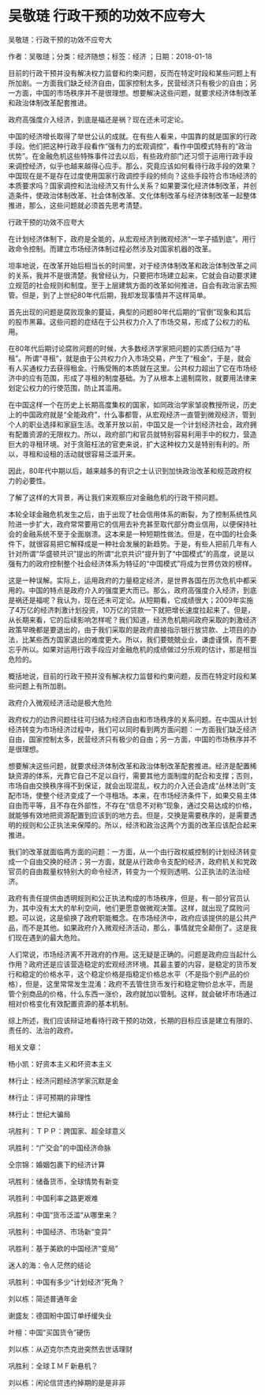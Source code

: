 # 吴敬琏  行政干预的功效不应夸大    
    
吴敬琏：行政干预的功效不应夸大    
作者：吴敬琏；分类：经济随想；标签：经济 ；日期：2018-01-18    
目前的行政干预并没有解决权力监督和约束问题，反而在特定时段和某些问题上有所加剧。一方面我们缺乏经济自由，国家控制太多，民营经济只有极少的自由；另一方面，中国的市场秩序并不是很理想。想要解决这些问题，就要求经济体制改革和政治体制改革配套推进。    
政府高强度介入经济，到底是福还是祸？现在还未可定论。    
中国的经济增长取得了举世公认的成就。在有些人看来，中国靠的就是国家的行政手段。他们把这种行政手段看作“强有力的宏观调控”，看作中国模式特有的“政治优势”。在金融危机这些特殊事件过去以后，有些政府部门还习惯于运用行政手段来调控经济，似乎也越来越得心应手。那么，究竟应该如何看待行政手段的效果？中国现在是不是存在过度使用国家行政调控手段的倾向？这些手段符合市场经济的本质要求吗？国家调控和法治经济又有什么关系？如果要深化经济体制改革，并创造条件，使政治体制改革、社会体制改革、文化体制改革与经济体制改革一起整体推进，那么，这些问题就必须首先思考清楚。    
行政干预的功效不应夸大    
在计划经济体制下，政府是全能的，从宏观经济到微观经济“一竿子插到底”。用行政命令控制。而建立市场经济体制过程必然涉及对国家机器的改革。    
坦率地说，在改革开始后相当长的时间里，对于经济体制改革和政治体制改革之间的关系，我并不是很清楚。我曾经认为，只要把市场建立起来，它就会自动要求建立规范的社会规则和制度。至于上层建筑方面的改革如何推进，自会有政治家去照管。但是，到了上世纪80年代后期，我却发现事情并不这样简单。    
首先出现的问题是腐败现象的蔓延，典型的问题80年代后期的“官倒”现象和其后的股市黑幕。这些问题的症结在于公共权力介入了市场交易，形成了公权力的私用。    
在80年代后期讨论腐败问题的时候，大多数经济学家把问题的实质归结为“寻租”。所谓“寻租”，就是由于公共权力介入市场交易，产生了“租金”，于是，就会有人买通权力去获得租金。行贿受贿的本质就在这里。公共权力超出了它在市场经济中的应有范围，形成了寻租的制度基础。为了从根本上遏制腐败，就要用法律来划定公权力的行使范围，防止其滥用。    
在中国这样一个在历史上长期高度集权的国家，如同政治学家邹谠教授所说，历史上的中国政府就是“全能政府”，什么事都管，从宏观经济一直管到微观经济，管到个人的职业选择和家庭生活。改革开放以前，中国又是一个计划经济社会，政府拥有配置资源的无限权力。所以，政府部门和官员就特别容易利用手中的权力，营造巨大的寻租环境。对于贪赃枉法的官吏来说，扩大这种权力又是特别有利的。所以，寻租和设租的活动就很容易泛滥开来。    
因此，80年代中期以后，越来越多的有识之士认识到加快政治改革和规范政府权力的必要性。    
了解了这样的大背景，再让我们来观察应对金融危机的行政干预问题。    
本轮全球金融危机发生之后，由于出现了社会信用体系的断裂，为了控制系统性风险进一步扩大，政府常常要用它的信用去补充甚至取代部分商业信用，以便保持社会的金融系统不至于全面崩溃。这本来是一种短期性做法。但是，在中国的社会条件下，就很容易把它解释成是一种社会发展的新趋势。于是，有些人把前几年有人针对所谓“华盛顿共识”提出的所谓“北京共识”提升到了“中国模式”的高度，说是以强有力的政府控制整个社会经济体系为特征的“中国模式”将成为世界仿效的榜样。    
这是一种误解。实际上，运用政府的力量稳定经济，是世界各国在历次危机中都采用的。中国的特点是政府介入的强度更大而已。那么，政府高强度介入经济，到底是祸还是福呢？我认为，现在还未可定论。从短期看，它成绩很大；2009年实施了4万亿的经济刺激计划投资，10万亿的贷款一下就把增长速度拉起来了。但是，从长期来看，它的后续影响怎样呢？我们知道，经济危机期间政府采取的刺激经济政策早晚都是要退出的，由于我们采取的是政府直接指示银行放贷款、上项目的办法，比某些西方国家退出的难度更大。所以，我们要兢兢业业，谦虚谨慎，而不要忘乎所以。如果对运用行政手段应对金融危机的成绩做过分乐观的估计，那是相当危险的。    
概括地说，目前的行政干预并没有解决权力监督和约束问题，反而在特定时段和某些问题上有所加剧。    
政府介入微观经济活动是极大危险    
政府权力的边界问题往往可归结为经济自由和市场秩序的关系问题。在中国从计划经济转变为市场经济过程中，我们可以同时看到两方面问题：一方面我们缺乏经济自由，国家控制太多，民营经济只有极少的自由；另一方面，中国的市场秩序并不是很理想。    
想要解决这些问题，就要求经济体制改革和政治体制改革配套推进。经济是配置稀缺资源的体系，光靠它自己不足以自行，需要其他方面制度的配合和支撑；否则，市场自由交换秩序得不到保证，就会出现混乱，权力的介入还会造成“丛林法则”支配市场，使整个经济变成了一个寻租场。本来，在市场经济条件下，如果交易主体自由而平等，且不存在外部性，不存在“信息不对称”现象，通过交易达成的价格，就能够有效地把资源配置到应该到的地方去。但是，交换是需要秩序的，是需要透明的规则和公正执法来保障的。所以，经济和政治这两个方面的改革应该配合起来推进。    
我们的改革就面临两方面的问题：一方面，从一个由行政权威控制的计划经济转变成一个自由交换的经济；另一方面，就是从行政命令支配的经济，政府机关和党政官员的自由裁量权特别大的命令经济，转变为一个规则透明、公正执法的法治经济。    
政府有责任提供由透明规则和公正执法构成的市场秩序，但是，有一部分官员认为，其中没有太大的牟利空间，他们更愿意做微观决策。这样，就出现了腐败问题。可以说，这是偷换了政府职能概念。在市场经济中，政府应该提供的是公共产品，而不是其他。如果政府介入微观经济活动，那么，事情就完全颠倒了。这是我们现在遇到的最大危险。    
人们常说，市场经济离不开政府的作用。这无疑是正确的。问题是政府应当起什么作用？政府还是应该营造稳定的宏观经济环境。其最主要的内容，是稳定的货币发行和稳定的价格水平，这个稳定价格是指稳定价格总水平（不是指个别产品的价格），但是，这里常常发生混淆：政府不去管住货币发行和稳定物价总水平，而是管个别商品的价格，什么东西一涨价，政府就加以管制。这样，就会破坏市场通过相对价格变化有效配置资源的基本机制。    
综上所述，我们应该辩证地看待行政干预的功效，长期的目标应该是建立有限的、责任的、法治的政府。    
    
相关文章：    
杨小凯：好资本主义和坏资本主义    
林行止：经济问题经济学家沉默是金    
林行止：评可预期的非理性    
林行止：世纪大骗局    
巩胜利：ＴＰＰ：跨国家、超全球意义    
巩胜利：“广交会”的中国经济命脉    
仝宗锦：婚姻包裹下的经济计算    
巩胜利：储备货币，全球情势有新变    
巩胜利：中国利率之路更艰难    
巩胜利：中国“货币泛滥”从哪里来？    
巩胜利：中国经济、市场新“变异”    
巩胜利：基于美欧的中国经济“变局”    
迷人的海：令人茫然的结论    
巩胜利：中国有多少“计划经济”死角？    
刘以栋：简述普通年金    
谢盛友：德国盼中国订单纾缓失业    
叶檀：中国“买国货令”硬伤    
刘以栋：从迈克尔杰克逊突然去世话理财    
巩胜利：全球ＩＭＦ新悬机？    
刘以栋：闲论信贷违约掉期的是是非非